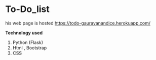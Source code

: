 # To-Do_list

his web page is hosted https://todo-gauravanandice.herokuapp.com/

**Technology used**
 1) Python (Flask)
 2) Html , Bootstrap
 3) CSS
